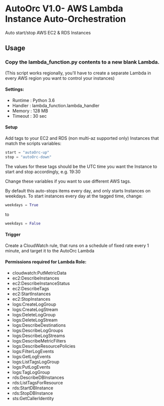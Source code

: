 # AutoOrc V1.0- AWS Lambda Instance Auto-Orchestration
Auto start/stop AWS EC2 &amp; RDS Instances

## Usage
### Copy the lambda_function.py contents to a new blank Lambda.
(This script works regionally, you'll have to create a separate Lambda in every AWS region you want to control your instances)
#### Settings:
* Runtime : Python 3.6
* Handler : lambda_function.lambda_handler
* Memory : 128 MB
* Timeout : 30 sec

#### Setup


Add tags to your EC2 and RDS (non multi-az supported only) Instances that match the scripts variables:
```python
start = "autoOrc-up"
stop = "autoOrc-down"
```
The values for these tags should be the UTC time you want the Instance to start and stop accordingly, e.g. 19:30

Change these variables if you want to use different AWS tags.

By default this auto-stops items every day, and only starts Instances on weekdays. To start instances every day at the tagged time, change:
```python
weekdays = True
```
to
```python
weekdays = False
```

#### Trigger
Create a CloudWatch rule, that runs on a schedule of fixed rate every 1 minute, and target it to the AutoOrc Lambda

#### Permissions required for Lambda Role:
* cloudwatch:PutMetricData
* ec2:DescribeInstances
* ec2:DescribeInstanceStatus
* ec2:DescribeTags
* ec2:StartInstances
* ec2:StopInstances
* logs:CreateLogGroup
* logs:CreateLogStream
* logs:DeleteLogGroup
* logs:DeleteLogStream
* logs:DescribeDestinations
* logs:DescribeLogGroups
* logs:DescribeLogStreams
* logs:DescribeMetricFilters
* logs:DescribeResourcePolicies
* logs:FilterLogEvents
* logs:GetLogEvents
* logs:ListTagsLogGroup
* logs:PutLogEvents
* logs:TagLogGroup
* rds:DescribeDBInstances
* rds:ListTagsForResource
* rds:StartDBInstance
* rds:StopDBInstance
* sts:GetCallerIdentity

